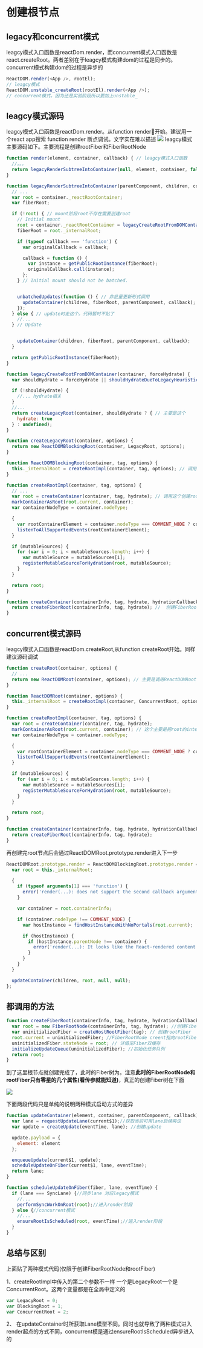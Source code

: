 # 创建根节点
## legacy和concurrent模式
leagcy模式入口函数是reactDom.render，而concurrent模式入口函数是react.createRoot。两者差别在于leagcy模式构建dom的过程是同步的。concurrent模式构建dom的过程是异步的
```js
ReactDOM.render(<App />, rootEl);
// leagcy模式
ReactDOM.unstable_createRoot(rootEl).render(<App />);
// concurrent模式，因为还是实验阶段所以要加上unstable_
```
## leagcy模式源码
leagcy模式入口函数是reactDom.render。从function render开始。建议用一个react app搜索 function render 断点调试。文字实在难以描述
![](http://cybccc.com/prcture/2.png)
leagcy模式主要源码如下。主要流程是创建rootFiber和FiberRootNode
```js
function render(element, container, callback) { // leagcy模式入口函数
  //。。。
  return legacyRenderSubtreeIntoContainer(null, element, container, false, callback); // 调用legacyRenderSubtreeIntoContainer
}
```
```js
function legacyRenderSubtreeIntoContainer(parentComponent, children, container, forceHydrate, callback) {
  // ...
  var root = container._reactRootContainer;
  var fiberRoot;

  if (!root) { // mount阶段root不存在需要创建root
    // Initial mount
    root = container._reactRootContainer = legacyCreateRootFromDOMContainer(container, forceHydrate); // 调用这个函数创建root
    fiberRoot = root._internalRoot;

    if (typeof callback === 'function') {
      var originalCallback = callback;

      callback = function () {
        var instance = getPublicRootInstance(fiberRoot);
        originalCallback.call(instance);
      };
    } // Initial mount should not be batched.


    unbatchedUpdates(function () { // 非批量更新形式调用
      updateContainer(children, fiberRoot, parentComponent, callback); // 两种模式都会用到的方法详情见下面
    });
  } else { // update时走这个。代码暂时不贴了
    //...  
  } // Update


    updateContainer(children, fiberRoot, parentComponent, callback);
  }

  return getPublicRootInstance(fiberRoot);
}
```
```js
function legacyCreateRootFromDOMContainer(container, forceHydrate) {
  var shouldHydrate = forceHydrate || shouldHydrateDueToLegacyHeuristic(container); // First clear any existing content.

  if (!shouldHydrate) {
    //... hydrate相关
  }
  //...
  return createLegacyRoot(container, shouldHydrate ? { // 主要是这个
    hydrate: true
  } : undefined);
}
```
```js
function createLegacyRoot(container, options) {
  return new ReactDOMBlockingRoot(container, LegacyRoot, options);
}
```
```js
function ReactDOMBlockingRoot(container, tag, options) {
  this._internalRoot = createRootImpl(container, tag, options); // 调用这个方法赋值this._internalRoot结合legacyRenderSubtreeIntoContainer这个返回值将成为rootFiber
}
```
```js
function createRootImpl(container, tag, options) {
  // ...
  var root = createContainer(container, tag, hydrate); // 调用这个创建root
  markContainerAsRoot(root.current, container);
  var containerNodeType = container.nodeType;

  {
    var rootContainerElement = container.nodeType === COMMENT_NODE ? container.parentNode : container;
    listenToAllSupportedEvents(rootContainerElement);
  }

  if (mutableSources) {
    for (var i = 0; i < mutableSources.length; i++) {
      var mutableSource = mutableSources[i];
      registerMutableSourceForHydration(root, mutableSource);
    }
  }

  return root;
}
```
```js
function createContainer(containerInfo, tag, hydrate, hydrationCallbacks) {
  return createFiberRoot(containerInfo, tag, hydrate); //  创建FiberRootNode和rootFiber两种模式都会调用这个方法，详情见下面
}
```
## concurrent模式源码
leagcy模式入口函数是reactDom.createRoot,从function createRoot开始。同样建议源码调试
```js
function createRoot(container, options) {
  // ...
  return new ReactDOMRoot(container, options); // 主要是调用ReactDOMRoot
}
```
```js
function ReactDOMRoot(container, options) {
  this._internalRoot = createRootImpl(container, ConcurrentRoot, options); // 创建rootFiber
}
```
```js
function createRootImpl(container, tag, options) {
  var root = createContainer(container, tag, hydrate); 
  markContainerAsRoot(root.current, container); // 这个主要是把root的internalContainerInstanceKey属性设置为hostRoot
  var containerNodeType = container.nodeType;

  {
    var rootContainerElement = container.nodeType === COMMENT_NODE ? container.parentNode : container;
    listenToAllSupportedEvents(rootContainerElement);
  }

  if (mutableSources) {
    for (var i = 0; i < mutableSources.length; i++) {
      var mutableSource = mutableSources[i];
      registerMutableSourceForHydration(root, mutableSource);
    }
  }

  return root;
}
```
```js
function createContainer(containerInfo, tag, hydrate, hydrationCallbacks) {
  return createFiberRoot(containerInfo, tag, hydrate); 
}
```
再创建完root节点后会通过ReactDOMRoot.prototype.render进入下一步
```js
ReactDOMRoot.prototype.render = ReactDOMBlockingRoot.prototype.render = function (children) {
  var root = this._internalRoot;

  {
    if (typeof arguments[1] === 'function') {
      error('render(...): does not support the second callback argument. ' + 'To execute a side effect after rendering, declare it in a component body with useEffect().');
    }

    var container = root.containerInfo;

    if (container.nodeType !== COMMENT_NODE) {
      var hostInstance = findHostInstanceWithNoPortals(root.current);

      if (hostInstance) {
        if (hostInstance.parentNode !== container) {
          error('render(...): It looks like the React-rendered content of the ' + 'root container was removed without using React. This is not ' + 'supported and will cause errors. Instead, call ' + "root.unmount() to empty a root's container.");
        }
      }
    }
  }

  updateContainer(children, root, null, null);
};
```
## 都调用的方法
```js
function createFiberRoot(containerInfo, tag, hydrate, hydrationCallbacks) {
  var root = new FiberRootNode(containerInfo, tag, hydrate); //创建FiberRootNode
  var uninitializedFiber = createHostRootFiber(tag); // 创建rootFiber
  root.current = uninitializedFiber; //FiberRootNode creent指向rootFiber详情
  uninitializedFiber.stateNode = root; // 详情见Fiber双缓存
  initializeUpdateQueue(uninitializedFiber); //初始化任务队列
  return root;
}
```
到了这里根节点就创建完成了，此时的Fiber树为。注意**此时的FiberRootNode和rootFiber只有零星的几个属性(看传参就能知道)**，真正的创建Fiber树在下面

![](http://cybccc.com/prcture/3.png)

下面两段代码只是单纯的说明两种模式启动方式的差异
```js
function updateContainer(element, container, parentComponent, callback) {
  var lane = requestUpdateLane(current$1);//获取当前可用lane后续再说
  var update = createUpdate(eventTime, lane); //创建update

  update.payload = {
    element: element
  };

  enqueueUpdate(current$1, update);
  scheduleUpdateOnFiber(current$1, lane, eventTime);
  return lane;
}
```
``` js
function scheduleUpdateOnFiber(fiber, lane, eventTime) {
  if (lane === SyncLane) {//同步lane 对应legacy模式
    //...
    performSyncWorkOnRoot(root);//进入render阶段
  } else {//concurrent模式
    //...
    ensureRootIsScheduled(root, eventTime);//进入render阶段
  } 
}
```
## 总结与区别
上面贴了两种模式代码(仅限于创建FiberRootNode和rootFiber)

1、createRootImpl中传入的第二个参数不一样 一个是LegacyRoot一个是ConcurrentRoot。这两个变量都是在全局中定义的
```js
var LegacyRoot = 0;
var BlockingRoot = 1;
var ConcurrentRoot = 2;
```
2、 在updateContainer时所获取Lane模型不同。同时也就导致了两种模式进入render起点的方式不同，concurrent模是通过ensureRootIsScheduled异步进入的



